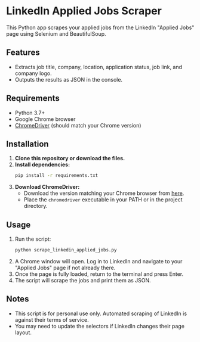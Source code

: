 # LinkedIn Applied Jobs Scraper

This Python app scrapes your applied jobs from the LinkedIn "Applied Jobs" page using Selenium and BeautifulSoup.

## Features
- Extracts job title, company, location, application status, job link, and company logo.
- Outputs the results as JSON in the console.

## Requirements
- Python 3.7+
- Google Chrome browser
- [ChromeDriver](https://sites.google.com/chromium.org/driver/) (should match your Chrome version)

## Installation
1. **Clone this repository or download the files.**
2. **Install dependencies:**
   ```bash
   pip install -r requirements.txt
   ```
3. **Download ChromeDriver:**
   - Download the version matching your Chrome browser from [here](https://sites.google.com/chromium.org/driver/).
   - Place the `chromedriver` executable in your PATH or in the project directory.

## Usage
1. Run the script:
   ```bash
   python scrape_linkedin_applied_jobs.py
   ```
2. A Chrome window will open. Log in to LinkedIn and navigate to your "Applied Jobs" page if not already there.
3. Once the page is fully loaded, return to the terminal and press Enter.
4. The script will scrape the jobs and print them as JSON.

## Notes
- This script is for personal use only. Automated scraping of LinkedIn is against their terms of service.
- You may need to update the selectors if LinkedIn changes their page layout. 